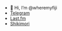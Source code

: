 - 👋 Hi, I’m @wheremyfiji
- [Telegram](https://t.me/wheremyfiji)
- [Last.fm](https://www.last.fm/user/wheremyfiji)
- [Shikimori](https://shikimori.me/wheremyfiji)

<!---
wheremyfiji/wheremyfiji is a ✨ special ✨ repository because its `README.md` (this file) appears on your GitHub profile.
You can click the Preview link to take a look at your changes.
<a href="https://wakatime.com/@2a795218-eea2-4c5d-9156-9bbe14e90a0a"><img src="https://wakatime.com/badge/user/2a795218-eea2-4c5d-9156-9bbe14e90a0a.svg" alt="Total time coded since May 9 2022" /></a>
--->
